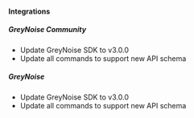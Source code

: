 
#### Integrations

##### GreyNoise Community

- Update GreyNoise SDK to v3.0.0
- Update all commands to support new API schema

##### GreyNoise

- Update GreyNoise SDK to v3.0.0
- Update all commands to support new API schema
